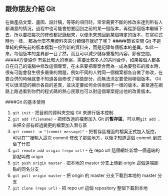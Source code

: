 ## 跟你朋友介紹 Git

在做產品文案、畫圖、設計稿，等等的項目時，常常需要不斷的修改來達到所有人都滿意的情況，過程中也可能會想要回到之前的某一個版本，再從那個版本繼續下去，所以要把每次的修改都記錄起來，以便未來想回到某個特定的版本，在寫程式時也一樣。
那為什麼不用資料夾來分類儲存就好了呢？
#####節省空間
Git 不是單純的把先前的版本複製一份到新的資料夾，而是記錄每個版本的差異，如此一來，每個版本的差異都一目了然，而且可以減少儲存重複的內容，節省空間。
#####方便協作
有些比較大的專案，需要比較多人的共同合作，如果每個人都各自在自己的電腦中修改這個專案，在未來要把專案合而為一成為要發布的版本時，很有可能會發生很多嚴重的問題，例如不同的人對同一個檔案都各自做了修改，在要合併的時候就會不知道各自修改了哪些部分，而無法決定要使用哪個版本。
Git 可以很清楚的顯示各自的差異，並決定要如何合併兩個不一樣的版本。甚至連在網路上路過看到你們的程式碼的熱心民眾也可以對這個專案提出他的改善版本。

####Git 的基本使用

1. `git init` - 把目前的資料夾交給 Git 來進行版本控制
2. `git add (filename)` - 把修改過的檔案加入 Git 的**暫存區**，可以用`git add .`來把全部有經過變更的檔案加入暫存區
3. `git commit -m "(commit message)"` - 把暫存區裡面的檔案正式加入版控，可以在""裡輸入這次 commit 修改了那些地方，以後才知道這個 commit 到底做了什麼
4. `git remote add origin (repo url)` - 在 repo url 這個網址新增一個遠端的節點叫做 origin
5. `git push origin master` - 把本地的 master 分支上傳到 origin 這個遠端節點的同名分支
6. `git pull origin master` - 把 origin 的 master 分支下載到本地的 master 分支
7. `git clone (repo url)` - 把 repo url 這個 repository 整個下載到本地
